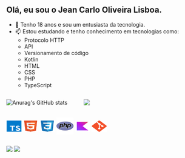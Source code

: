 ## Olá, eu sou o Jean Carlo Oliveira Lisboa.
- 👀 Tenho 18 anos e sou um entusiasta da tecnologia.
- 📫 Estou estudando e tenho conhecimento em tecnologias como:
  - Protocolo HTTP
  - API
  - Versionamento de código
  - Kotlin
  - HTML
  - CSS
  - PHP
  - TypeScript

##
![Anurag's GitHub stats](https://github-readme-stats.vercel.app/api?username=jeancolisboa&show_icons=true&theme=dracula)
<img align="right" width="300" src="https://i2.wp.com/allhtaccess.info/wp-content/uploads/2018/03/programming.gif?fit=1281%2C716&ssl=1" />

<div style="display: inline_block"><br>
  <img align="center" alt="Jean-Ts" height="30" width="40" src="https://raw.githubusercontent.com/devicons/devicon/master/icons/typescript/typescript-plain.svg">
  <img align="center" alt="Jean-HTML" height="30" width="40" src="https://raw.githubusercontent.com/devicons/devicon/master/icons/html5/html5-original.svg">
  <img align="center" alt="Jean-CSS" height="30" width="40" src="https://raw.githubusercontent.com/devicons/devicon/master/icons/css3/css3-original.svg">
  <img align="center" alt="Jean-PHP" height="45" width="45" src="https://github.com/devicons/devicon/blob/master/icons/php/php-original.svg">
  <img align="center" alt="Jean-KOTLIN" height="30" width="40" src="https://github.com/devicons/devicon/blob/master/icons/kotlin/kotlin-original.svg">
  <img align="center" alt="Jean-KOTLIN" height="30" width="40" src="https://github.com/devicons/devicon/blob/master/icons/git/git-original.svg">
</div>

##

<div> 
  <a href = "mailto:jotajean78@gmail.com"><img src="https://img.shields.io/badge/-Gmail-%23333?style=for-the-badge&logo=gmail&logoColor=white" target="_blank"></a>
  <a href="https://www.linkedin.com/in/jean-carlo-oliveira-lisboa-6372b8212/" target="_blank"><img src="https://img.shields.io/badge/-LinkedIn-%230077B5?style=for-the-badge&logo=linkedin&logoColor=white" target="_blank"></a> 
</div>
